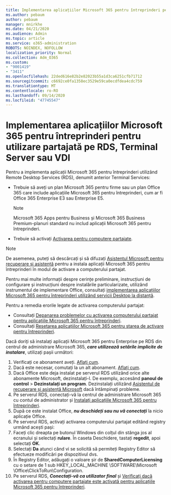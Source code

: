 ```yaml
---
title: Implementarea aplicațiilor Microsoft 365 pentru întreprinderi pentru utilizare partajată pe RDS, Terminal Server sau VDI
ms.author: pebaum
author: pebaum
manager: mnirkhe
ms.date: 04/21/2020
ms.audience: Admin
ms.topic: article
ms.service: o365-administration
ROBOTS: NOINDEX, NOFOLLOW
localization_priority: Normal
ms.collection: Adm_O365
ms.custom:
- "9001419"
- "3411"
ms.openlocfilehash: 22ded616e82b2e82023b55a1d3ca6251cfb71712
ms.sourcegitcommit: c6692ce0fa1358ec3529e59ca0ecdfdea4cdc759
ms.translationtype: MT
ms.contentlocale: ro-RO
ms.lasthandoff: 09/14/2020
ms.locfileid: "47745547"
---
```

# <a name="deploying-microsoft-365-apps-for-enterprise-for-shared-use-on-rds-terminal-server-or-vdi"></a>Implementarea aplicațiilor Microsoft 365 pentru întreprinderi pentru utilizare partajată pe RDS, Terminal Server sau VDI

Pentru a implementa aplicații Microsoft 365 pentru întreprinderi utilizând Remote Desktop Services (RDS), denumit anterior Terminal Services:
- Trebuie să aveți un plan Microsoft 365 pentru firme sau un plan Office 365 care include aplicațiile Microsoft 365 pentru întreprinderi, cum ar fi Office 365 Enterprise E3 sau Enterprise E5.
   > [!NOTE] 
   > Microsoft 365 Apps pentru Business și Microsoft 365 Business Premium-planuri standard nu includ aplicații Microsoft 365 pentru întreprinderi.
- Trebuie să activați [Activarea pentru computere partajate](https://docs.microsoft.com/DeployOffice/overview-shared-computer-activation).

> [!NOTE]
> De asemenea, puteți să descărcați și să difuzați [Asistentul Microsoft pentru recuperare și asistență](https://aka.ms/SaRA_OfficeSCA_M365Portal) pentru a instala aplicații Microsoft 365 pentru întreprinderi în modul de activare a computerului partajat.

Pentru mai multe informații despre cerințe preliminare, instrucțiuni de configurare și instrucțiuni despre instalările particularizate, utilizând instrumentul de implementare Office, consultați [implementarea aplicațiilor Microsoft 365 pentru întreprinderi utilizând servicii Desktop la distanță](https://docs.microsoft.com/DeployOffice/deploy-microsoft-365-apps-remote-desktop-services).

Pentru a remedia erorile legate de activarea computerului partajat:
- Consultați [Depanarea problemelor cu activarea computerului partajat pentru aplicațiile Microsoft 365 pentru întreprinderi](https://docs.microsoft.com/DeployOffice/troubleshoot-shared-computer-activation).
- Consultați [Resetarea aplicațiilor Microsoft 365 pentru starea de activare pentru întreprinderi](https://go.microsoft.com/fwlink/?linkid=2109218).

Dacă doriți să instalați aplicații Microsoft 365 pentru Enterprise pe RDS din centrul de administrare Microsoft 365, ***care utilizează setările implicite de instalare***, utilizați pașii următori:

1.    Verificați ce abonament aveți. [Aflați cum](https://docs.microsoft.com/microsoft-365/admin/admin-overview/what-subscription-do-i-have).
2.    Dacă este necesar, comutați la un alt abonament. [Aflați cum](https://docs.microsoft.com/microsoft-365/commerce/subscriptions/switch-to-a-different-plan).
3.    Dacă Office este deja instalat pe serverul RDS utilizând orice alte abonamente Microsoft, dezinstalați-l. De exemplu, accesând **panoul de control**  >  **Dezinstalați un program**. Dezinstalați utilizând [Asistentul de recuperare și asistență Microsoft](https://aka.ms/SARA-OfficeUninstall-Alchemy) dacă întâmpinați probleme.
4.    Pe serverul RDS, conectați-vă la centrul de administrare Microsoft 365 cu contul de administrator și [Instalați aplicațiile Microsoft 365 pentru întreprinderi](https://portal.office.com/OLS/MySoftware.aspx).
5.    După ce este instalat Office, ***nu deschideți sau nu vă conectați*** la nicio aplicație Office.
6.    Pe serverul RDS, activați activarea computerului partajat editând registry urmând acești pași:
   1. Faceți clic dreapta pe butonul Windows din colțul din stânga jos al ecranului și selectați **rulare**. În caseta Deschidere, tastați **regedit**, apoi selectați **OK**.
   2. Selectați **Da** atunci când vi se solicită să permiteți Registry Editor să efectueze modificări pe dispozitivul dvs.
   3. În Registry Editor, adăugați o valoare șir de **SharedComputerLicensing** cu o setare de 1 sub HKEY_LOCAL_MACHINE \SOFTWARE\Microsoft \Office\ClickToRun\Configuration.
   4. Pe serverul RDS, ***Conectați-vă ca utilizator final*** și [Verificați dacă activarea pentru computere partajate este activată pentru aplicațiile Microsoft 365 pentru întreprinderi](https://docs.microsoft.com/DeployOffice/troubleshoot-shared-computer-activation#verify-that-activation-for-microsoft-365-apps-succeeded).


